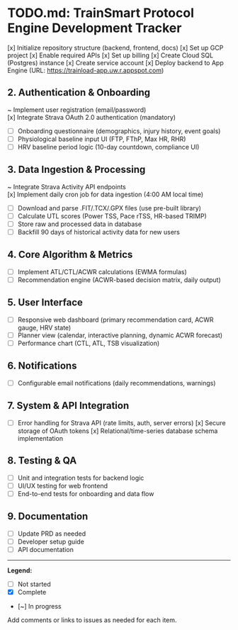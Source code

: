 # TODO.md: TrainSmart Protocol Engine Development Tracker

[x] Initialize repository structure (backend, frontend, docs)
[x] Set up GCP project
[x] Enable required APIs
[x] Set up billing
[x] Create Cloud SQL (Postgres) instance
[x] Create service account
[x] Deploy backend to App Engine (URL: https://trainload-app.uw.r.appspot.com)

## 2. Authentication & Onboarding
~ Implement user registration (email/password)  
[x] Integrate Strava OAuth 2.0 authentication (mandatory)
- [ ] Onboarding questionnaire (demographics, injury history, event goals)
- [ ] Physiological baseline input UI (FTP, FThP, Max HR, RHR)
- [ ] HRV baseline period logic (10-day countdown, compliance UI)

## 3. Data Ingestion & Processing

~ Integrate Strava Activity API endpoints  
[x] Implement daily cron job for data ingestion (4:00 AM local time)
- [ ] Download and parse .FIT/.TCX/.GPX files (use pre-built library)
- [ ] Calculate UTL scores (Power TSS, Pace rTSS, HR-based TRIMP)
- [ ] Store raw and processed data in database
- [ ] Backfill 90 days of historical activity data for new users

## 4. Core Algorithm & Metrics
- [ ] Implement ATL/CTL/ACWR calculations (EWMA formulas)
- [ ] Recommendation engine (ACWR-based decision matrix, daily output)

## 5. User Interface
- [ ] Responsive web dashboard (primary recommendation card, ACWR gauge, HRV state)
- [ ] Planner view (calendar, interactive planning, dynamic ACWR forecast)
- [ ] Performance chart (CTL, ATL, TSB visualization)

## 6. Notifications
- [ ] Configurable email notifications (daily recommendations, warnings)

## 7. System & API Integration
- [ ] Error handling for Strava API (rate limits, auth, server errors)
[x] Secure storage of OAuth tokens
[x] Relational/time-series database schema implementation

## 8. Testing & QA
- [ ] Unit and integration tests for backend logic
- [ ] UI/UX testing for web frontend
- [ ] End-to-end tests for onboarding and data flow

## 9. Documentation
- [ ] Update PRD as needed
- [ ] Developer setup guide
- [ ] API documentation

---
**Legend:**
- [ ] Not started
- [x] Complete
- [~] In progress

Add comments or links to issues as needed for each item.

